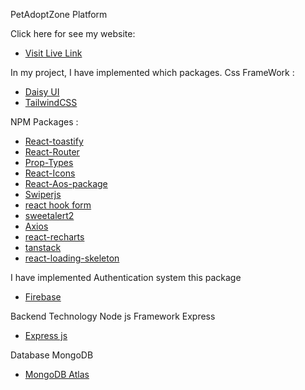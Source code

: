 PetAdoptZone Platform

Click here for see my website:   
- [Visit Live Link](https://petadoptzone.web.app)


In my project, I have implemented which packages.
 Css FrameWork :
- [Daisy UI](https://daisyui.com/)
- [TailwindCSS](https://tailwindcss.com/)


 NPM Packages :
- [React-toastify](https://www.npmjs.com/package/react-toastify)
- [React-Router](https://reactrouter.com/en/main)
- [Prop-Types](https://www.npmjs.com/package/prop-types)
- [React-Icons](https://react-icons.github.io/react-icons/)
- [React-Aos-package](https://michalsnik.github.io/aos/)
- [Swiperjs](https://swiperjs.com/)
- [react hook form](https://www.react-hook-form.com/)
- [sweetalert2](https://sweetalert2.github.io/)
- [Axios](https://axios-http.com/)
- [react-recharts](https://recharts.org/en-US/examples/TwoLevelPieChart)
- [tanstack](https://tanstack.com/query/latest)
- [react-loading-skeleton](https://www.npmjs.com/package/react-loading-skeleton)


I have implemented Authentication system this package
- [Firebase](https://firebase.google.com/)

 Backend Technology Node js Framework Express
- [Express js](https://expressjs.com/)

 Database MongoDB
- [MongoDB Atlas ](https://www.mongodb.com/atlas/database)

